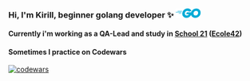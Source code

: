 ### Hi, I'm Kirill, beginner golang developer ✨ <img src="https://github.com/jknottss/jknottss/blob/main/go.png" width="50">
 
 #### Currently i'm working as a QA-Lead and study in [School 21](https://21-school.ru/) ([Ecole42](https://42.fr/en/homepage/))
 
 #### Sometimes I practice on Codewars
 [![codewars](https://www.codewars.com/users/jknottss/badges/large)](https://www.codewars.com/users/jknottss)
 

